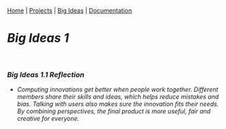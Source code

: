 [Home](https://kaankutluer.github.io/kaankutluer.github.io/) | [Projects](projects.md) | [Big Ideas](big_ideas.md) | [Documentation](documentation.md)

# ***Big Ideas 1***

<br>

### ***Big Ideas 1.1 Reflection***

- *Computing innovations get better when people work together. Different members share their skills and ideas, which helps reduce mistakes and bias. Talking with users also makes sure the innovation fits their needs. By combining perspectives, the final product is more useful, fair and creative for everyone.*
